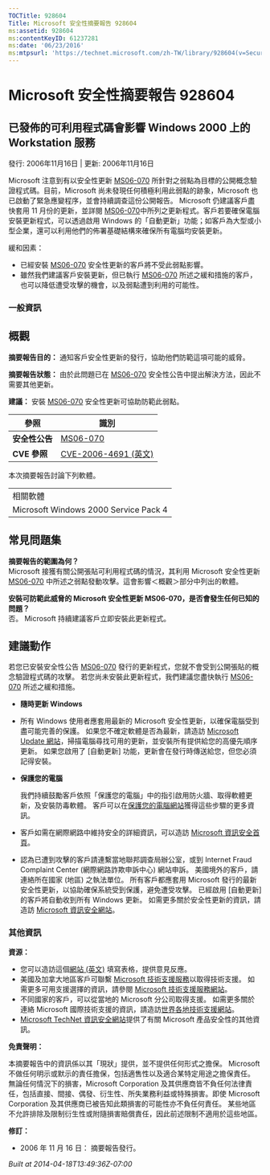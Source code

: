 ```yaml
---
TOCTitle: 928604
Title: Microsoft 安全性摘要報告 928604
ms:assetid: 928604
ms:contentKeyID: 61237281
ms:date: '06/23/2016'
ms:mtpsurl: 'https://technet.microsoft.com/zh-TW/library/928604(v=Security.10)'
---
```



Microsoft 安全性摘要報告 928604
===============================

已發佈的可利用程式碼會影響 Windows 2000 上的 Workstation 服務
-------------------------------------------------------------

發行: 2006年11月16日 | 更新: 2006年11月16日

Microsoft 注意到有以安全性更新 [MS06-070](https://technet.microsoft.com/security/bulletin/ms06-070) 所針對之弱點為目標的公開概念驗證程式碼。目前，Microsoft 尚未發現任何積極利用此弱點的跡象，Microsoft 也已啟動了緊急應變程序，並會持續調查這份公開報告。
Microsoft 仍建議客戶盡快套用 11 月份的更新，並詳閱 [MS06-070](https://technet.microsoft.com/security/bulletin/ms06-070)中所列之更新程式。客戶若要確保電腦安裝更新程式，可以透過啟用 Windows 的「自動更新」功能；如客戶為大型或小型企業，還可以利用他們的佈署基礎結構來確保所有電腦均安裝更新。

緩和因素：

-   已經安裝 [MS06-070](https://technet.microsoft.com/security/bulletin/ms06-070) 安全性更新的客戶將不受此弱點影響。
-   雖然我們建議客戶安裝更新，但已執行 [MS06-070](https://technet.microsoft.com/security/bulletin/ms06-070) 所述之緩和措施的客戶，也可以降低遭受攻擊的機會，以及弱點遭到利用的可能性。

### 一般資訊

概觀
----


**摘要報告目的：**  通知客戶安全性更新的發行，協助他們防範這項可能的威脅。

**摘要報告狀態：**  由於此問題已在 [MS06-070](https://technet.microsoft.com/security/bulletin/ms06-070) 安全性公告中提出解決方法，因此不需要其他更新。

**建議：**  安裝 [MS06-070](https://technet.microsoft.com/security/bulletin/ms06-070) 安全性更新可協助防範此弱點。

| 參照           | 識別                                                                                    |
|----------------|-----------------------------------------------------------------------------------------|
| **安全性公告** | [MS06-070](https://technet.microsoft.com/security/bulletin/ms06-070)                     |
| **CVE 參照**   | [CVE-2006-4691 (英文)](https://www.cve.mitre.org/cgi-bin/cvename.cgi?name=cve-2006-4691) |

本次摘要報告討論下列軟體。

|                                       |
|---------------------------------------|
| 相關軟體                              |
| Microsoft Windows 2000 Service Pack 4 |

常見問題集
----------


**摘要報告的範圍為何？**  
Microsoft 接獲有關公開張貼可利用程式碼的情況，其利用 Microsoft 安全性更新 [MS06-070](https://technet.microsoft.com/security/bulletin/ms06-070) 中所述之弱點發動攻擊。這會影響＜概觀＞部分中列出的軟體。

**安裝可防範此威脅的 Microsoft 安全性更新 MS06-070，是否會發生任何已知的問題？**  
否。 Microsoft 持續建議客戶立即安裝此更新程式。

建議動作
--------


若您已安裝安全性公告 [MS06-070](https://technet.microsoft.com/security/bulletin/ms06-070) 發行的更新程式，您就不會受到公開張貼的概念驗證程式碼的攻擊。 若您尚未安裝此更新程式，我們建議您盡快執行 [MS06-070](https://technet.microsoft.com/security/bulletin/ms06-070) 所述之緩和措施。

-   **隨時更新 Windows**
-   所有 Windows 使用者應套用最新的 Microsoft 安全性更新，以確保電腦受到盡可能完善的保護。 如果您不確定軟體是否為最新，請造訪 [Microsoft Update 網站](https://update.microsoft.com/microsoftupdate)，掃描電腦尋找可用的更新，並安裝所有提供給您的高優先順序更新。 如果您啟用了 \[自動更新\] 功能，更新會在發行時傳送給您，但您必須記得安裝。
-   **保護您的電腦**

    我們持續鼓勵客戶依照「保護您的電腦」中的指引啟用防火牆、取得軟體更新，及安裝防毒軟體。 客戶可以在[保護您的電腦網站](https://www.microsoft.com/taiwan/athome/security/protect/default.mspx)獲得這些步驟的更多資訊。

-   客戶如需在網際網路中維持安全的詳細資訊，可以造訪 [Microsoft 資訊安全首頁](https://www.microsoft.com/taiwan/security)。
-   認為已遭到攻擊的客戶請連繫當地聯邦調查局辦公室，或到 Internet Fraud Complaint Center (網際網路詐欺申訴中心) 網站申訴。 美國境外的客戶，請連絡所在國家 (地區) 之執法單位。
    所有客戶都應套用 Microsoft 發行的最新安全性更新，以協助確保系統受到保護，避免遭受攻擊。 已經啟用 \[自動更新\] 的客戶將自動收到所有 Windows 更新。 如需更多關於安全性更新的資訊，請造訪 [Microsoft 資訊安全網站](https://www.microsoft.com/taiwan/security/default.mspx)。

### 其他資訊

**資源：** 

-   您可以造訪這個[網站 (英文)](https://support.microsoft.com/common/survey.aspx?scid=sw;en;1257&amp;showpage=1&amp;ws=technet&amp;sd=tech) 填寫表格，提供意見反應。
-   美國及加拿大地區客戶可聯繫 [Microsoft 技術支援服務](https://go.microsoft.com/fwlink/?linkid=21131)以取得技術支援。 如需更多可用支援選擇的資訊，請參閱 [Microsoft 技術支援服務網站](https://support.microsoft.com/)。
-   不同國家的客戶，可以從當地的 Microsoft 分公司取得支援。 如需更多關於連絡 Microsoft 國際技術支援的資訊，請造訪[世界各地技術支援網站](https://go.microsoft.com/fwlink/?linkid=21155)。
-   [Microsoft TechNet 資訊安全網站](https://www.microsoft.com/taiwan/technet/security/default.mspx)提供了有關 Microsoft 產品安全性的其他資訊。

**免責聲明：** 

本摘要報告中的資訊係以其「現狀」提供，並不提供任何形式之擔保。 Microsoft 不做任何明示或默示的責任擔保，包括適售性以及適合某特定用途之擔保責任。 無論任何情況下的損害，Microsoft Corporation 及其供應商皆不負任何法律責任，包括直接、間接、偶發、衍生性、所失業務利益或特殊損害。即使 Microsoft Corporation 及其供應商已被告知此類損害的可能性亦不負任何責任。 某些地區不允許排除及限制衍生性或附隨損害賠償責任，因此前述限制不適用於這些地區。

**修訂：** 

-   2006 年 11 月 16 日： 摘要報告發行。

*Built at 2014-04-18T13:49:36Z-07:00*
